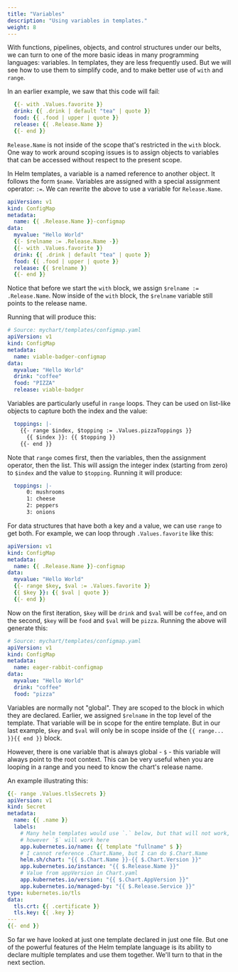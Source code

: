 ```yaml
---
title: "Variables"
description: "Using variables in templates."
weight: 8
---
```


With functions, pipelines, objects, and control structures under our belts, we can turn to one of
the more basic ideas in many programming languages: variables. In templates, they are less
frequently used. But we will see how to use them to simplify code, and to make better use of `with`
and `range`.

In an earlier example, we saw that this code will fail:

```yaml
  {{- with .Values.favorite }}
  drink: {{ .drink | default "tea" | quote }}
  food: {{ .food | upper | quote }}
  release: {{ .Release.Name }}
  {{- end }}
```

`Release.Name` is not inside of the scope that's restricted in the `with` block. One way to work
around scoping issues is to assign objects to variables that can be accessed without respect to the
present scope.

In Helm templates, a variable is a named reference to another object. It follows the form `$name`.
Variables are assigned with a special assignment operator: `:=`. We can rewrite the above to use a
variable for `Release.Name`.

```yaml
apiVersion: v1
kind: ConfigMap
metadata:
  name: {{ .Release.Name }}-configmap
data:
  myvalue: "Hello World"
  {{- $relname := .Release.Name -}}
  {{- with .Values.favorite }}
  drink: {{ .drink | default "tea" | quote }}
  food: {{ .food | upper | quote }}
  release: {{ $relname }}
  {{- end }}
```

Notice that before we start the `with` block, we assign `$relname := .Release.Name`. Now inside of
the `with` block, the `$relname` variable still points to the release name.

Running that will produce this:

```yaml
# Source: mychart/templates/configmap.yaml
apiVersion: v1
kind: ConfigMap
metadata:
  name: viable-badger-configmap
data:
  myvalue: "Hello World"
  drink: "coffee"
  food: "PIZZA"
  release: viable-badger
```

Variables are particularly useful in `range` loops. They can be used on list-like objects to capture
both the index and the value:

```yaml
  toppings: |-
    {{- range $index, $topping := .Values.pizzaToppings }}
      {{ $index }}: {{ $topping }}
    {{- end }}

```

Note that `range` comes first, then the variables, then the assignment operator, then the list. This
will assign the integer index (starting from zero) to `$index` and the value to `$topping`. Running
it will produce:

```yaml
  toppings: |-
      0: mushrooms
      1: cheese
      2: peppers
      3: onions
```

For data structures that have both a key and a value, we can use `range` to get both. For example,
we can loop through `.Values.favorite` like this:

```yaml
apiVersion: v1
kind: ConfigMap
metadata:
  name: {{ .Release.Name }}-configmap
data:
  myvalue: "Hello World"
  {{- range $key, $val := .Values.favorite }}
  {{ $key }}: {{ $val | quote }}
  {{- end }}
```

Now on the first iteration, `$key` will be `drink` and `$val` will be `coffee`, and on the second,
`$key` will be `food` and `$val` will be `pizza`. Running the above will generate this:

```yaml
# Source: mychart/templates/configmap.yaml
apiVersion: v1
kind: ConfigMap
metadata:
  name: eager-rabbit-configmap
data:
  myvalue: "Hello World"
  drink: "coffee"
  food: "pizza"
```

Variables are normally not "global". They are scoped to the block in which they are declared.
Earlier, we assigned `$relname` in the top level of the template. That variable will be in scope for
the entire template. But in our last example, `$key` and `$val` will only be in scope inside of the
`{{ range... }}{{ end }}` block.

However, there is one variable that is always global - `$` - this variable will always point to the
root context.  This can be very useful when you are looping in a range and you need to know the
chart's release name.

An example illustrating this:

```yaml
{{- range .Values.tlsSecrets }}
apiVersion: v1
kind: Secret
metadata:
  name: {{ .name }}
  labels:
    # Many helm templates would use `.` below, but that will not work,
    # however `$` will work here
    app.kubernetes.io/name: {{ template "fullname" $ }}
    # I cannot reference .Chart.Name, but I can do $.Chart.Name
    helm.sh/chart: "{{ $.Chart.Name }}-{{ $.Chart.Version }}"
    app.kubernetes.io/instance: "{{ $.Release.Name }}"
    # Value from appVersion in Chart.yaml
    app.kubernetes.io/version: "{{ $.Chart.AppVersion }}"
    app.kubernetes.io/managed-by: "{{ $.Release.Service }}"
type: kubernetes.io/tls
data:
  tls.crt: {{ .certificate }}
  tls.key: {{ .key }}
---
{{- end }}
```

So far we have looked at just one template declared in just one file. But one of the powerful
features of the Helm template language is its ability to declare multiple templates and use them
together. We'll turn to that in the next section.
